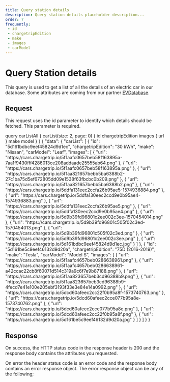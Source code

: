 ```yaml
---
title: Query station details
description: Query station details placeholder description...
order: 7
frequently:
 - id
 - chargetripEdition
 - make
 - images
 - carModel
---
```


# Query Station details

This query is used to get a list of all the details of an electric car in our database. Some attributes are coming from our partner [EVDatabase](http://google.com).

## Request

This request uses the id parameter to identify which details should be fetched. This parameter is required.

<schema name="Station" :frequent="frequently"></schema>

<playground>

<code-block query="carList">					
query carListAll {
  carList(size: 2, page: 0) {
    id
    chargetripEdition
    images {
        url
    }
    make
    model
  }
}
</code-block>
<code-block>
{
  "data": {
    "carList": [
      {
        "id": "5d161bdbc9eef45824d9d1ec",
        "chargetripEdition": "30 kWh",
        "make": "Nissan",
        "carModel": "Leaf",
        "images": [
          {
            "url": "https://cars.chargetrip.io/5f1aafc0657beb58f163895a-7aa1f9430fff4286013ce208addaade25555ab64.png"
          },
          {
            "url": "https://cars.chargetrip.io/5f1aafc0657beb58f163895a.png"
          },
          {
            "url": "https://cars.chargetrip.io/5f1aa821657bebb5ba6388b2-27c1ba75d5ef672805dd09e1538f63fbcbc0b209.png"
          },
          {
            "url": "https://cars.chargetrip.io/5f1aa821657bebb5ba6388b2.png"
          },
          {
            "url": "https://cars.chargetrip.io/5ddfa131eec2ccfa26b95ae5-1574936884.png"
          },
          {
            "url": "https://cars.chargetrip.io/5ddfa130eec2ccd9e0b95ae4-1574936883.png"
          },
          {
            "url": "https://cars.chargetrip.io/5ddfa131eec2ccfa26b95ae5.png"
          },
          {
            "url": "https://cars.chargetrip.io/5ddfa130eec2ccd9e0b95ae4.png"
          },
          {
            "url": "https://cars.chargetrip.io/5d9b39fd96801c2ee002c3ee-1570454014.png"
          },
          {
            "url": "https://cars.chargetrip.io/5d9b39fd96801c505f02c3ed-1570454013.png"
          },
          {
            "url": "https://cars.chargetrip.io/5d9b39fd96801c505f02c3ed.png"
          },
          {
            "url": "https://cars.chargetrip.io/5d9b39fd96801c2ee002c3ee.png"
          },
          {
            "url": "https://cars.chargetrip.io/5d161bdbc9eef45824d9d1ec.jpg"
          }
        ]
      },
      {
        "id": "5d161be5c9eef46132d9d20a",
        "chargetripEdition": "75D (2016-2019)",
        "make": "Tesla",
        "carModel": "Model S",
        "images": [
          {
            "url": "https://cars.chargetrip.io/5f1aafc4657beb0286638961.png"
          },
          {
            "url": "https://cars.chargetrip.io/5f1aafc4657beb0286638961-a42ccac22cb8f60071d514c319a9c6f7e9b87188.png"
          },
          {
            "url": "https://cars.chargetrip.io/5f1aa823657beb3cd96388b9.png"
          },
          {
            "url": "https://cars.chargetrip.io/5f1aa823657beb3cd96388b9-4fecd7e41e100e205ebf3193f33e3e84e14a0992.png"
          },
          {
            "url": "https://cars.chargetrip.io/5dcd60afeec2cc22f0b95a8f-1573740763.png"
          },
          {
            "url": "https://cars.chargetrip.io/5dcd60afeec2cce077b95a8e-1573740762.png"
          },
          {
            "url": "https://cars.chargetrip.io/5dcd60afeec2cce077b95a8e.png"
          },
          {
            "url": "https://cars.chargetrip.io/5dcd60afeec2cc22f0b95a8f.png"
          },
          {
            "url": "https://cars.chargetrip.io/5d161be5c9eef46132d9d20a.jpg"
          }
        ]
      }
    ]
  }
}
</code-block>
</playground>

## Response

On success, the HTTP status code in the response header is 200 and the response body contains the attributes you requested.

On error the header status code is an error code and the response body contains an error response object. The error response object can be any of the following;

<errors name="car"></errors>

